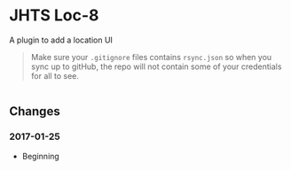 # JHTS Loc-8 #


A plugin to add a location UI


> Make sure your `.gitignore` files contains `rsync.json` so when you sync up to gitHub, the repo will not contain some of your credentials for all to see.


```

```
## Changes ##
  
### 2017-01-25 ###
  * Beginning 